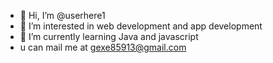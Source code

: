 - 👋 Hi, I’m @userhere1
- 👀 I’m interested in web development and  app development
- 🌱 I’m currently learning Java and javascript
-    u can mail me at gexe85913@gmail.com

<!---
userhere1/userhere1 is a ✨ special ✨ repository because its `README.md` (this file) appears on your GitHub profile.
You can click the Preview link to take a look at your changes.
--->
